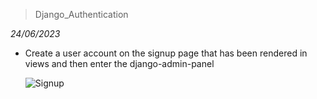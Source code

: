 ﻿>  Django_Authentication


_24/06/2023_ 
- Create a user account on the signup page that has been rendered in views and then enter the django-admin-panel

   ![Signup](https://github.com/GempitaRizki/Django_Authentication/assets/38187462/39b8059e-4322-4757-90ce-5d326eff302d)


